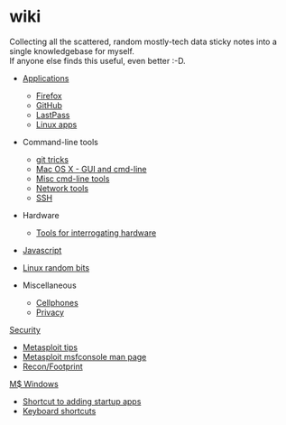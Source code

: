 # wiki
Collecting all the scattered, random mostly-tech data sticky notes into a single knowledgebase for myself.<br>
If anyone else finds this useful, even better :-D.


* [Applications](Applications)
  * [Firefox](Applications/firefox.md)
  * [GitHub](GitHub.md)
  * [LastPass](Applications/LastPass.md)
  * [Linux apps](Applications/linux_apps.md)
  
 
* Command-line tools
  * [git tricks](git.md)
  * [Mac OS X - GUI and cmd-line](osx.md)
  * [Misc cmd-line tools](tools_command_line.md)
  * [Network tools](networking_tools.md)
  * [SSH](ssh.md)

* Hardware
  * [Tools for interrogating hardware](Hardware/Tools_for_hardware_interrogation.md)


* [Javascript](javascript.md)

* [Linux random bits](linux.md)

* Miscellaneous
  * [Cellphones](Cellphones.md)
  * [Privacy](privacy.md)



[Security](Sec)
  * [Metasploit tips](Sec/metasploit.md)
  * [Metasploit msfconsole man page](Sec/metasploit_msfconsole_commands.md)
  * [Recon/Footprint](Sec/recon.md)
  
  
[M$ Windows](windows)
  * [Shortcut to adding startup apps](windows/add_startup_apps.md)<br>
  * [Keyboard shortcuts](windows/keyboard_shortcuts.md)<br>
 
